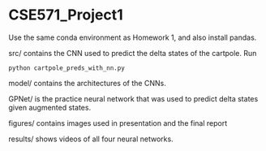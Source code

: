 # CSE571_Project1

Use the same conda environment as Homework 1, and also install pandas. 

src/ contains the CNN used to predict the delta states of the cartpole. Run
```
python cartpole_preds_with_nn.py
```
model/ contains the architectures of the CNNs.

GPNet/ is the practice neural network that was used to predict delta states given augmented states. 

figures/ contains images used in presentation and the final report

results/ shows videos of all four neural networks. 
